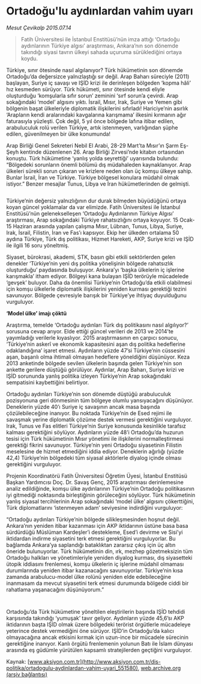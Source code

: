# Ortadoğu'lu aydınlardan vahim uyarı

*Mesut Çevikalp 2015.07.14*

<div class="pNewsDetailMainContent" itemprop="articleBody">
 <blockquote>
  <p>
   Fatih Üniversitesi ile İstanbul Enstitüsü’nün imza attığı ‘Ortadoğu aydınlarının Türkiye algısı’ araştırması, Ankara’nın son dönemde takındığı siyasi tavrın ülkeyi sahada uçuruma sürüklediğini ortaya koydu.
  </p>
 </blockquote>
 <p>
  Türkiye, sınır ötesinde nasıl algılanıyor? Türk hükümetinin son dönemde Ortadoğu’da değersizce yalnızlaştığı sır değil. Arap Baharı süreciyle (2011) başlayan, Suriye iç savaşı ve IŞİD krizi ile derinleşen bölgeden ‘kopma hâli’ hız kesmeden sürüyor. Türk hükümeti, sınır ötesinde kendi eliyle oluşturduğu ‘komşularla sıfır sorun’ zeminini ‘sırf sorun’a çevirdi. Arap sokağındaki ‘model’ algısını yıktı. İsrail, Mısır, Irak, Suriye ve Yemen gibi bölgenin başat ülkeleriyle diplomatik ilişkilerini sıfırladı! Hariciye’nin asırlık ‘Arapların kendi aralarındaki kavgalarına karışmama’ ilkesini kırmanın ağır faturasıyla yüzleşti. Çok değil, 5 yıl önce bölgede lafına itibar edilen, arabuluculuk rolü verilen Türkiye, artık istenmeyen, varlığından şüphe edilen, güvenilmeyen bir ülke konumunda!
 </p>
 <p>
  Arap Birliği Genel Sekreteri Nebil El Arabi, 28-29 Mart’ta Mısır’ın Şarm Eş-Şeyh kentinde düzenlenen 26. Arap Birliği Zirvesi’nde kitabın ortasından konuştu. Türk hükümetine ‘yanlış yolda seyrettiği’ uyarısında bulundu: “Bölgedeki sorunların önemli bölümü dış müdahaleden kaynaklanıyor. Arap ülkeleri sürekli sorun çıkaran ve krizlere neden olan üç komşu ülkeye sahip. Bunlar İsrail, İran ve Türkiye. Türkiye bölgesel konulara müdahil olmak istiyor.” Benzer mesajlar Tunus, Libya ve İran hükümetlerinden de gelmişti.
 </p>
 <p>
  <img alt="" src="http://web.archive.org/web/20150731104841im_/http://medya.aksiyon.com.tr//aksiyon/2015/07/14/569955.jpg "/>
 </p>
 <p>
  Türkiye’nin değersiz yalnızlığının dur durak bilmeden büyüdüğünü ortaya koyan güncel yoklamalar da var elimizde. Fatih Üniversitesi ile İstanbul Enstitüsü’nün gelenekselleşen ‘Ortadoğu Aydınlarının Türkiye Algısı’ araştırması, Arap sokağındaki Türkiye rahatsızlığını ortaya koyuyor. 15 Ocak-15 Haziran arasında yapılan çalışma Mısır, Lübnan, Tunus, Libya, Suriye, Irak, İsrail, Filistin, İran ve Fas’ı kapsıyor. Ekip her ülkeden ortalama 50 aydına Türkiye, Türk dış politikası, Hizmet Hareketi, AKP, Suriye krizi ve IŞİD ile ilgili 16 soru yöneltmiş.
 </p>
 <p>
  Siyaset, bürokrasi, akademi, STK, basın gibi etkili sektörlerden gelen denekler ‘Türkiye’nin yeni dış politika yönelişinin bölgede rahatsızlık oluşturduğu’ paydasında buluşuyor. Ankara’yı ‘başka ülkelerin iç işlerine karışmakla’ itham ediyor. Bölgeyi kana bulayan IŞİD terörüyle mücadelede ‘gevşek’ buluyor. Daha da önemlisi Türkiye’nin Ortadoğu’da etkili olabilmesi için komşu ülkelerle diplomatik ilişkilerini yeniden kurması gerektiği tezini savunuyor. Bölgede çevresiyle barışık bir Türkiye’ye ihtiyaç duyulduğunu vurguluyor.
 </p>
 <p>
  <strong>
   ‘Model ülke’ imajı çöktü
  </strong>
 </p>
 <p>
  Araştırma, temelde ‘Ortadoğu aydınları Türk dış politikasını nasıl algılıyor?’ sorusuna cevap arıyor. Elde ettiği güncel verileri de 2013 ve 2014’te yayımladığı verilerle kıyaslıyor. 2015 araştırmasının en çarpıcı sonucu, ‘Türkiye’nin askerî ve ekonomik kapasitesini aşan dış politika hedeflerine odaklandığına’ işaret etmesi. Aydınların yüzde 47’si Türkiye’nin cüssesini aşan, başarılı olma ihtimali olmayan hedeflere yöneldiğini düşünüyor. Keza 2013 anketinde bölgede sevilen ülkelerin başında gelen Türkiye’nin son ankette gerilere düştüğü görülüyor. Aydınlar, Arap Baharı, Suriye krizi ve IŞİD sorununda yanlış politika izleyen Türkiye’nin Arap sokağındaki sempatisini kaybettiğini belirtiyor.
 </p>
 <p>
  Ortadoğu aydınları Türkiye’nin son dönemde düştüğü arabuluculuk pozisyonuna geri dönmesinin tüm bölgeye olumlu yansıyacağını düşünüyor. Deneklerin yüzde 40’ı Suriye iç savaşının ancak masa başında çözülebileceğine inanıyor. Bu noktada Türkiye’nin de Esed rejimi ile savaşmak yerine diplomatik çözüme destek vermesi gerektiğini vurguluyor. Irak, Tunus ve Fas elitleri Türkiye’nin Suriye konusunda kesinlikle tarafsız kalması gerektiğini söylüyor. Aydınların yüzde 48’i Ortadoğu’da huzurun tesisi için Türk hükümetinin Mısır yönetimi ile ilişkilerini normalleştirmesi gerektiği fikrini savunuyor. Türkiye’nin yeni Ortadoğu siyasetinin Filistin meselesine de hizmet etmediğini iddia ediyor. Deneklerin ağırlığı (yüzde 42,4) Türkiye’nin bölgedeki tüm siyasal aktörlerle diyalog içinde olması gerektiğini vurguluyor.
 </p>
 <p>
  Projenin Koordinatörü Fatih Üniversitesi Öğretim Üyesi, İstanbul Enstitüsü Başkan Yardımcısı Doç. Dr. Savaş Genç, 2015 araştırması derinlemesine analiz edildiğinde, komşu ülke aydınlarının Türkiye’nin Ortadoğu politikasının iyi gitmediği noktasında birleştiğinin görüleceğini söylüyor. Türk hükümetinin yanlış siyasal tercihlerinin Arap sokağındaki ‘model ülke’ algısını çökerttiğini, Türk diplomatlarını ‘istenmeyen adam’ seviyesine indirdiğini vurguluyor:
 </p>
 <p>
  “Ortadoğu aydınları Türkiye’nin bölgede silikleşmesinden hoşnut değil. Ankara’nın yeniden itibar kazanması için AKP iktidarının üstüne basa basa sürdürdüğü Müslüman Kardeşler’i destekleme, Esed’i devirme ve Sisi’yi iktidardan indirme siyasetini terk etmesi gerektiğini vurguluyorlar. Bu bağlamda Ankara’ya saplandığı bataklıktan zararsız çıkış için üç altın öneride bulunuyorlar. Türk hükümetinin din, ırk, mezhep gözetmeksizin tüm Ortadoğu halkları ve yönetimleriyle yeniden diyalog kurması, dış siyasetteki ütopik iddiasını frenlemesi, komşu ülkelerin iç işlerine müdahil olmaması durumlarında yeniden itibar kazanacağını savunuyorlar. Türkiye’nin kısa zamanda arabulucu-model ülke rolünü yeniden elde edebileceğine inanmasam da mevcut siyasetini terk etmesi durumunda bölgede ciddi bir rahatlama yaşanacağını düşünüyorum.”
 </p>
 <p>
  <img alt="" src="http://web.archive.org/web/20150731104841im_/http://medya.aksiyon.com.tr//aksiyon/2015/07/14/569956.jpg "/>
 </p>
 <p>
  <img alt="" src="http://web.archive.org/web/20150731104841im_/http://medya.aksiyon.com.tr//aksiyon/2015/07/14/569957.jpg "/>
 </p>
 <p>
  Ortadoğu’da Türk hükümetine yöneltilen eleştirilerin başında IŞİD tehdidi karşısında takındığı ‘yumuşak’ tavır geliyor. Aydınların yüzde 45,6’sı AKP iktidarının başta IŞİD olmak üzere bölgedeki terörist örgütlerle mücadeleye yeterince destek vermediğini öne sürüyor. IŞİD’in Ortadoğu’da kalıcı olmayacağına ancak etkisini kırmak için uzun-ince bir mücadele sürecinin gerektiğine inanıyor. Kanlı örgütü frenlemenin yolunun Batı ile İslam dünyası arasında eş güdümle yürütülen kapsamlı stratejilerden geçtiğini vurguluyor.
 </p>
</div>


Kaynak: [www.aksiyon.com.tr](http://www.aksiyon.com.tr/dis-politika/ortadogulu-aydinlardan-vahim-uyari_551580), [web.archive.org (arşiv bağlantısı)](http://web.archive.org/web/20150731104841/http://www.aksiyon.com.tr/dis-politika/ortadogulu-aydinlardan-vahim-uyari_551580)
